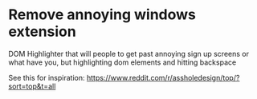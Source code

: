 # Remove annoying windows extension

DOM Highlighter that will people to get past annoying sign up screens or what have you, but highlighting dom elements and hitting backspace

See this for inspiration: https://www.reddit.com/r/assholedesign/top/?sort=top&t=all
